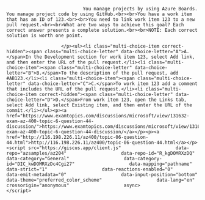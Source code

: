 <p class="card-text">
							
								You manage projects by using Azure Boards. You manage project code by using GitHub.<br><br>You have a work item that has an ID of 123.<br><br>You need to link work item 123 to a new pull request.<br><br>What are two ways to achieve this goal? Each correct answer presents a complete solution.<br><br>NOTE: Each correct solution is worth one point.
							
						</p><ul><li class="multi-choice-item correct-hidden"><span class="multi-choice-letter" data-choice-letter="A">A.</span>In the Development section for work item 123, select Add link, and then enter the URL of the pull request.</li><li class="multi-choice-item"><span class="multi-choice-letter" data-choice-letter="B">B.</span>To the description of the pull request, add #AB123.</li><li class="multi-choice-item"><span class="multi-choice-letter" data-choice-letter="C">C.</span>To work item 123 add a comment that includes the URL of the pull request.</li><li class="multi-choice-item correct-hidden"><span class="multi-choice-letter" data-choice-letter="D">D.</span>From work item 123, open the Links tab, select Add link, select Existing item, and then enter the URL of the commit.</li></ul><p><a href="https://www.examtopics.com/discussions/microsoft/view/131632-exam-az-400-topic-6-question-44-discussion/">https://www.examtopics.com/discussions/microsoft/view/131632-exam-az-400-topic-6-question-44-discussion/</a></p><p><a href="http://116.198.226.11/az400/topic-06-question-44.html">http://116.198.226.11/az400/topic-06-question-44.html</a></p><script src="https://giscus.app/client.js"                    data-repo="azsamples/az204"                    data-repo-id="R_kgDOMRXzDQ"                    data-category="General"                    data-category-id="DIC_kwDOMRXzDc4Cgi27"                    data-mapping="pathname"                    data-strict="1"                    data-reactions-enabled="0"                    data-emit-metadata="0"                    data-input-position="bottom"                    data-theme="preferred_color_scheme"                    data-lang="en"                    crossorigin="anonymous"                    async>                    </script>